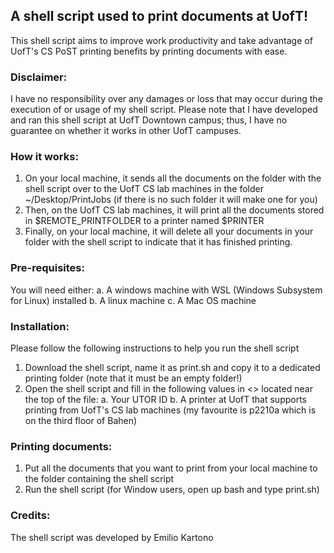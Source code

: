## A shell script used to print documents at UofT!
This shell script aims to improve work productivity and take advantage of UofT's CS PoST printing benefits by printing documents with ease.

### Disclaimer: 
I have no responsibility over any damages or loss that may occur during the execution of or usage of my shell script.
Please note that I have developed and ran this shell script at UofT Downtown campus; thus, I have no guarantee on whether it works in other UofT campuses.

### How it works:
1. On your local machine, it sends all the documents on the folder with the shell script over to the UofT CS lab machines in the folder ~/Desktop/PrintJobs (if there is no such folder it will make one for you)
2. Then, on the UofT CS lab machines, it will print all the documents stored in $REMOTE_PRINTFOLDER to a printer named $PRINTER
3. Finally, on your local machine, it will delete all your documents in your folder with the shell script to indicate that it has finished printing.

### Pre-requisites:
You will need either:
a. A windows machine with WSL (Windows Subsystem for Linux) installed
b. A linux machine
c. A Mac OS machine

### Installation:
Please follow the following instructions to help you run the shell script
1. Download the shell script, name it as print.sh and copy it to a dedicated printing folder (note that it must be an empty folder!)
2. Open the shell script and fill in the following values in <> located near the top of the file:
  a. Your UTOR ID
  b. A printer at UofT that supports printing from UofT's CS lab machines (my favourite is p2210a which is on the third floor of Bahen)

### Printing documents:
1. Put all the documents that you want to print from your local machine to the folder containing the shell script
2. Run the shell script (for Window users, open up bash and type print.sh)

### Credits:
The shell script was developed by Emilio Kartono 

